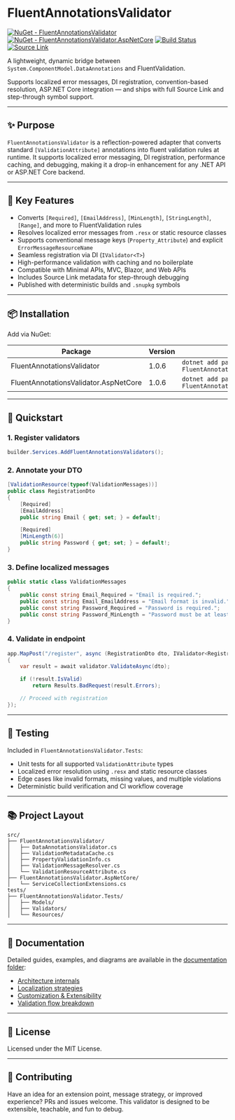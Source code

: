 # FluentAnnotationsValidator

[![NuGet - FluentAnnotationsValidator](https://img.shields.io/nuget/v/FluentAnnotationsValidator.svg)](https://www.nuget.org/packages/FluentAnnotationsValidator)
[![NuGet - FluentAnnotationsValidator.AspNetCore](https://img.shields.io/nuget/v/FluentAnnotationsValidator.AspNetCore.svg)](https://www.nuget.org/packages/FluentAnnotationsValidator.AspNetCore)
[![Build Status](https://github.com/bigabdoul/fluent-annotations-validator/actions/workflows/nuget-publish.yml/badge.svg)](https://github.com/bigabdoul/fluent-annotations-validator/actions)
[![Source Link](https://img.shields.io/badge/SourceLink-enabled-brightgreen)](https://github.com/dotnet/sourcelink)

A lightweight, dynamic bridge between `System.ComponentModel.DataAnnotations` and FluentValidation.

Supports localized error messages, DI registration, convention-based resolution, ASP.NET Core integration — and ships with full Source Link and step-through symbol support.

---

## ✨ Purpose

`FluentAnnotationsValidator` is a reflection-powered adapter that converts standard `[ValidationAttribute]` annotations into fluent validation rules at runtime. It supports localized error messaging, DI registration, performance caching, and debugging, making it a drop-in enhancement for any .NET API or ASP.NET Core backend.

---

## 🧠 Key Features

- Converts `[Required]`, `[EmailAddress]`, `[MinLength]`, `[StringLength]`, `[Range]`, and more to FluentValidation rules
- Resolves localized error messages from `.resx` or static resource classes
- Supports conventional message keys (`Property_Attribute`) and explicit `ErrorMessageResourceName`
- Seamless registration via DI (`IValidator<T>`)
- High-performance validation with caching and no boilerplate
- Compatible with Minimal APIs, MVC, Blazor, and Web APIs
- Includes Source Link metadata for step-through debugging
- Published with deterministic builds and `.snupkg` symbols

---

## 📦 Installation

Add via NuGet:

| Package | Version | Install |
|--------|---------|---------|
| FluentAnnotationsValidator | 1.0.6 | `dotnet add package FluentAnnotationsValidator` |
| FluentAnnotationsValidator.AspNetCore | 1.0.6 | `dotnet add package FluentAnnotationsValidator.AspNetCore` |

---

## 🚀 Quickstart

### 1. Register validators

```csharp
builder.Services.AddFluentAnnotationsValidators();
```

### 2. Annotate your DTO

```csharp
[ValidationResource(typeof(ValidationMessages))]
public class RegistrationDto
{
    [Required]
    [EmailAddress]
    public string Email { get; set; } = default!;

    [Required]
    [MinLength(6)]
    public string Password { get; set; } = default!;
}
```

### 3. Define localized messages

```csharp
public static class ValidationMessages
{
    public const string Email_Required = "Email is required.";
    public const string Email_EmailAddress = "Email format is invalid.";
    public const string Password_Required = "Password is required.";
    public const string Password_MinLength = "Password must be at least {0} characters.";
}
```

### 4. Validate in endpoint

```csharp
app.MapPost("/register", async (RegistrationDto dto, IValidator<RegistrationDto> validator) =>
{
    var result = await validator.ValidateAsync(dto);

    if (!result.IsValid)
        return Results.BadRequest(result.Errors);

    // Proceed with registration
});
```

---

## 🧪 Testing

Included in `FluentAnnotationsValidator.Tests`:

- Unit tests for all supported `ValidationAttribute` types
- Localized error resolution using `.resx` and static resource classes
- Edge cases like invalid formats, missing values, and multiple violations
- Deterministic build verification and CI workflow coverage

---

## 📚 Project Layout

```
src/
├── FluentAnnotationsValidator/
│   ├── DataAnnotationsValidator.cs
│   ├── ValidationMetadataCache.cs
│   ├── PropertyValidationInfo.cs
│   ├── ValidationMessageResolver.cs
│   └── ValidationResourceAttribute.cs
├── FluentAnnotationsValidator.AspNetCore/
│   └── ServiceCollectionExtensions.cs
tests/
├── FluentAnnotationsValidator.Tests/
│   ├── Models/
│   ├── Validators/
│   └── Resources/
```

---

## 📘 Documentation

Detailed guides, examples, and diagrams are available in the [documentation folder](docs/index.md):

- [Architecture internals](docs/architecture.md)
- [Localization strategies](docs/localization.md)
- [Customization & Extensibility](docs/customization.md)
- [Validation flow breakdown](docs/validation-flow.md)

---

## 📄 License

Licensed under the MIT License.

---

## 🤝 Contributing

Have an idea for an extension point, message strategy, or improved experience? PRs and issues welcome. This validator is designed to be extensible, teachable, and fun to debug.
